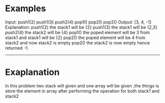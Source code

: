 # Examples

Input:
push1(2)
push1(3)
push2(4)
pop1()
pop2()
pop2()
Output: [3, 4, -1]
Explanation:
push1(2) the stack1 will be {2}
push1(3) the stack1 will be {2,3}
push2(4) the stack2 will be {4}
pop1()   the poped element will be 3 from stack1 and stack1 will be {2}
pop2()   the poped element will be 4 from stack2 and now stack2 is empty
pop2()   the stack2 is now empty hence returned -1.

----------------------------------------------------------------
# Exaplanation
In this problem two stack will given and one  array will be given ,the things is store the element in array after performing the operation for both stack1 and stack2

```
